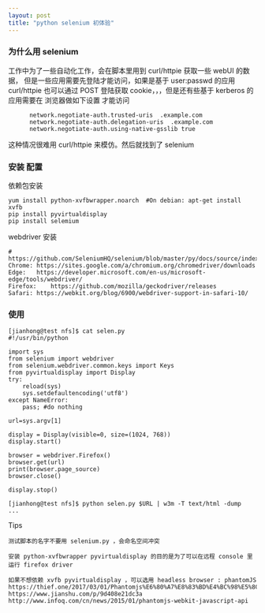 ```yaml
---
layout: post
title: "python selenium 初体验"
---
```


### 为什么用 selenium
工作中为了一些自动化工作，会在脚本里用到 curl/httpie 获取一些 webUI 的数据，
但是一些应用需要先登陆才能访问，如果是基于 user:passwd 的应用 curl/httpie 
也可以通过 POST 登陆获取 cookie，，，但是还有些基于 kerberos 的应用需要在
浏览器做如下设置 才能访问
```
      network.negotiate-auth.trusted-uris  .example.com
      network.negotiate-auth.delegation-uris  .example.com
      network.negotiate-auth.using-native-gsslib true
```
这种情况很难用 curl/httpie 来模仿。然后就找到了 selenium

### 安装 配置
依赖包安装
```
yum install python-xvfbwrapper.noarch  #On debian: apt-get install xvfb
pip install pyvirtualdisplay
pip install selemium
```

webdriver 安装
```
# https://github.com/SeleniumHQ/selenium/blob/master/py/docs/source/index.rst
Chrome:	https://sites.google.com/a/chromium.org/chromedriver/downloads
Edge:	https://developer.microsoft.com/en-us/microsoft-edge/tools/webdriver/
Firefox:	https://github.com/mozilla/geckodriver/releases
Safari:	https://webkit.org/blog/6900/webdriver-support-in-safari-10/
```

### 使用
```
[jianhong@test nfs]$ cat selen.py
#!/usr/bin/python

import sys
from selenium import webdriver
from selenium.webdriver.common.keys import Keys
from pyvirtualdisplay import Display
try:
    reload(sys)
    sys.setdefaultencoding('utf8')
except NameError:
    pass; #do nothing

url=sys.argv[1]

display = Display(visible=0, size=(1024, 768))
display.start()

browser = webdriver.Firefox()
browser.get(url)
print(browser.page_source)
browser.close()

display.stop()

[jianhong@test nfs]$ python selen.py $URL | w3m -T text/html -dump
...
```


Tips
```
测试脚本的名字不要用 selenium.py ，会命名空间冲突
```

```
安装 python-xvfbwrapper pyvirtualdisplay 的目的是为了可以在远程 console 里运行 firefox driver
```

```
如果不想依赖 xvfb pyvirtualdisplay ，可以选用 headless browser : phantomJS
https://thief.one/2017/03/01/Phantomjs%E6%80%A7%E8%83%BD%E4%BC%98%E5%8C%96/
https://www.jianshu.com/p/9d408e21dc3a
http://www.infoq.com/cn/news/2015/01/phantomjs-webkit-javascript-api
```
